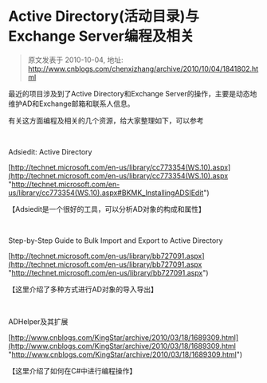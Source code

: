 # Active Directory(活动目录)与Exchange Server编程及相关 
> 原文发表于 2010-10-04, 地址: http://www.cnblogs.com/chenxizhang/archive/2010/10/04/1841802.html 


最近的项目涉及到了Active Directory和Exchange Server的操作，主要是动态地维护AD和Exchange邮箱和联系人信息。

 有关这方面编程及相关的几个资源，给大家整理如下，可以参考

  

 Adsiedit: Active Directory

 [http://technet.microsoft.com/en-us/library/cc773354(WS.10).aspx](http://technet.microsoft.com/en-us/library/cc773354(WS.10).aspx "http://technet.microsoft.com/en-us/library/cc773354(WS.10).aspx#BKMK_InstallingADSIEdit")

 【Adsiedit是一个很好的工具，可以分析AD对象的构成和属性】

  

 Step-by-Step Guide to Bulk Import and Export to Active Directory

 [http://technet.microsoft.com/en-us/library/bb727091.aspx](http://technet.microsoft.com/en-us/library/bb727091.aspx "http://technet.microsoft.com/en-us/library/bb727091.aspx")

 【这里介绍了多种方式进行AD对象的导入导出】

  

 ADHelper及其扩展

 [http://www.cnblogs.com/KingStar/archive/2010/03/18/1689309.html](http://www.cnblogs.com/KingStar/archive/2010/03/18/1689309.html "http://www.cnblogs.com/KingStar/archive/2010/03/18/1689309.html")

 【这里介绍了如何在C#中进行编程操作】

